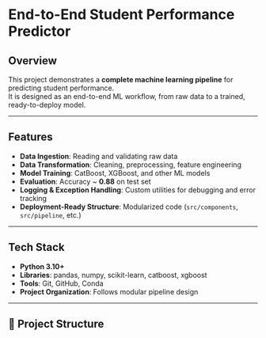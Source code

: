 #  End-to-End Student Performance Predictor

## Overview
This project demonstrates a **complete machine learning pipeline** for predicting student performance.  
It is designed as an end-to-end ML workflow, from raw data to a trained, ready-to-deploy model.

---

## Features
- **Data Ingestion**: Reading and validating raw data
- **Data Transformation**: Cleaning, preprocessing, feature engineering
- **Model Training**: CatBoost, XGBoost, and other ML models
- **Evaluation**: Accuracy ~ **0.88** on test set
- **Logging & Exception Handling**: Custom utilities for debugging and error tracking
- **Deployment-Ready Structure**: Modularized code (`src/components`, `src/pipeline`, etc.)

---

## Tech Stack
- **Python 3.10+**
- **Libraries**: pandas, numpy, scikit-learn, catboost, xgboost
- **Tools**: Git, GitHub, Conda
- **Project Organization**: Follows modular pipeline design

---

## 📂 Project Structure
